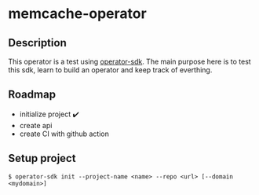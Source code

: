 # memcache-operator

## Description

This operator is a test using [operator-sdk](https://sdk.operatorframework.io/docs/). The main purpose here is to test this sdk, learn to build an operator and keep track of everthing.

## Roadmap
* initialize project :heavy_check_mark:
* create api
* create CI with github action

## Setup project

```
$ operator-sdk init --project-name <name> --repo <url> [--domain <mydomain>]
```

